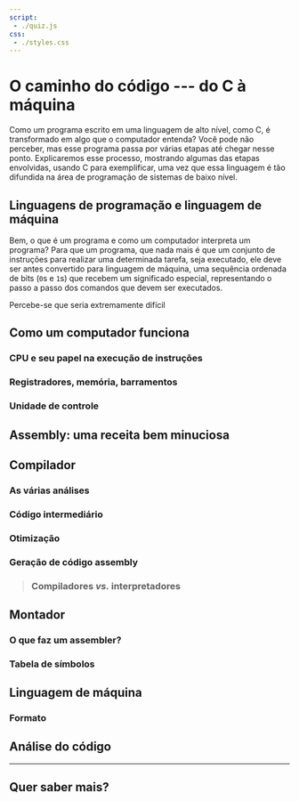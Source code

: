 ```yaml
---
script:
 - ./quiz.js
css:
 - ./styles.css
---
```


# O caminho do código --- do C à máquina

Como um programa escrito em uma linguagem de alto nível, como C, é transformado em
algo que o computador entenda? Você pode não perceber, mas esse programa passa por
várias etapas até chegar nesse ponto. Explicaremos esse processo, mostrando algumas
das etapas envolvidas, usando C para exemplificar, uma vez que essa linguagem é tão
difundida na área de programação de sistemas de baixo nível.

## Linguagens de programação e linguagem de máquina

Bem, o que é um programa e como um computador interpreta um programa? Para que um
programa, que nada mais é que um conjunto de instruções para realizar uma determinada
tarefa, seja executado, ele deve ser antes convertido para linguagem de máquina, uma
sequência ordenada de bits (`0`s e `1`s) que recebem um significado especial,
representando o passo a passo dos comandos que devem ser executados.

Percebe-se que seria extremamente difícil

## Como um computador funciona 

### CPU e seu papel na execução de instruções

### Registradores, memória, barramentos

### Unidade de controle

## Assembly: uma receita bem minuciosa

## Compilador

### As várias análises

### Código intermediário

### Otimização

### Geração de código assembly

> ### Compiladores *vs.* interpretadores
>
>

## Montador

### O que faz um assembler?

### Tabela de símbolos

## Linguagem de máquina

### Formato

## Análise do código

<!-- disassemblers (ex: objdump, Ghidra) -->

 *    *    *

<!-- considerações finais (importância para a sociedade(?), programadores, etc.) -->

## Quer saber mais?

<!-- compiladores, arquitetura, engenharia reversa… -->
